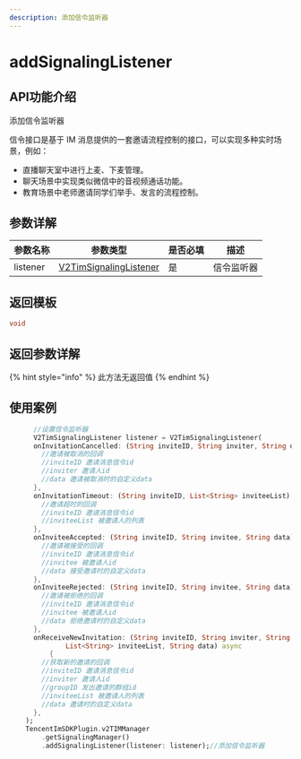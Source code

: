 ```yaml
---
description: 添加信令监听器
---
```


# addSignalingListener

## API功能介绍

添加信令监听器

信令接口是基于 IM 消息提供的一套邀请流程控制的接口，可以实现多种实时场景，例如：

* 直播聊天室中进行上麦、下麦管理。
* 聊天场景中实现类似微信中的音视频通话功能。
* 教育场景中老师邀请同学们举手、发言的流程控制。

## 参数详解

| 参数名称     | 参数类型                                                            | 是否必填 | 描述    |
| -------- | --------------------------------------------------------------- | ---- | ----- |
| listener | [V2TimSignalingListener](../../class/v2timsignalinglistener.md) | 是    | 信令监听器 |

## 返回模板

```dart
void
```

## 返回参数详解

{% hint style="info" %}
此方法无返回值
{% endhint %}

## 使用案例  &#x20;

```dart
      //设置信令监听器
      V2TimSignalingListener listener = V2TimSignalingListener(
      onInvitationCancelled: (String inviteID, String inviter, String data) async {
        //邀请被取消的回调
        //inviteID 邀请消息信令id
        //inviter 邀请人id
        //data 邀请被取消时的自定义data
      },
      onInvitationTimeout: (String inviteID, List<String> inviteeList) async {
        //邀请超时的回调
        //inviteID 邀请消息信令id
        //inviteeList 被邀请人的列表
      },
      onInviteeAccepted: (String inviteID, String invitee, String data) async {
        //邀请被接受的回调
        //inviteID 邀请消息信令id
        //invitee 被邀请人id
        //data 接受邀请时的自定义data
      },
      onInviteeRejected: (String inviteID, String invitee, String data) async {
        //邀请被拒绝的回调
        //inviteID 邀请消息信令id
        //invitee 被邀请人id
        //data 拒绝邀请时的自定义data
      },
      onReceiveNewInvitation: (String inviteID, String inviter, String groupID,
              List<String> inviteeList, String data) async
          {
        //获取新的邀请的回调
        //inviteID 邀请消息信令id
        //inviter 邀请人id
        //groupID 发出邀请的群组id
        //inviteeList 被邀请人的列表
        //data 邀请时的自定义data
      },
    );
    TencentImSDKPlugin.v2TIMManager
        .getSignalingManager()
        .addSignalingListener(listener: listener);//添加信令监听器
```
